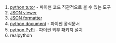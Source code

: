 1. [python tutor](https://pythontutor.com/) - 파이썬 코드 직관적으로 볼 수 있는 도구
2. [JSON viewer](https://jsonviewer.stack.hu/)
3. [JSON formatter](https://jsonformatter.curiousconcept.com/)
4. [python document](https://docs.python.org/ko/3/) - 파이썬 공식문서
5. [python PyPi](https://pypi.org/) - 파이썬 외부 패키지 설치
6. realpython